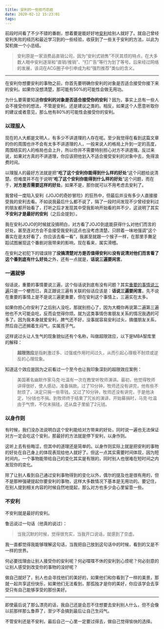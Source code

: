 ```yaml
---
title: 安利的一些技巧总结
date: 2020-02-12 15:23:01
tags:
---
```


前段时间看了不少不错的番剧，想着要是能好好地[安利](https://zh.moegirl.org/安利)给别人就好了。就自己曾经安利失败的经历和最近学习到的一些经验，收获到了一些关于安利的方法，以此为契机做一个小总结。

> 安利原是一家消费品直销公司，因为“安利式销售”不厌其烦的特点，在大多数人眼中安利逐渐和“直销/推销”、“打广告”等行为划了等号。后来经过网络的发展，该词在ACG圈子中引申成为和“强烈推荐”类似的含义。

<!-- more -->

---

在安利你想要安利的事物之前，你首先要明确你安利的对象是否适合接受你接下来的安利。如果你没想清楚，那可能有50%的可能性会做无用功。

为什么要需要知道**你安利的对象是否适合接受你的安利**？因为，事实上总有一些人会不接受你的想法，不管是安利，还是建议之类的。相反，如果这个人愿意听取你的建议或者意见，那么他有80%的可能性会接受你的安利。

### 以理服人

现在的人大都是文明人，有多少不讲道理的人存在呢。至少我觉得在看到这篇文章的你的周围也许不会有太多不讲道理的人，一般来说人的格局上升到一定的高度，周围结实的人的格局也会上升，所以你并不需要特别担心对方不讲道理。反过来说，如果对方真的不讲道理，你应该把他划入不适合接受安利的对象中去，免得浪费时间。

以理服人的最好方法就是把“**吃了这个安利你能得到什么样的好处**“这个问题给说清楚。但难度并不在于说明“**吃了这个安利你能得到什么样的好处**“这个问题，而在于，**对方是否需要这样的好处**，如果不是，那你就可以不用考虑去安利了。

我曾经一度陷入安利《JOJO的奇妙冒险》的狂热中，但最后并没有多少人直接接受我的安利去看。不如说我最后什么都不说了，隔了一段时间发现不少曾经安利过的朋友都开始看了，打听之后才发现其中受我影响开始看的并不少，这说明了其实**不安利才是最好的安利**（之后会提到）。

我在安利JOJO的时候就没搞明白，对方看了JOJO到底能获得什么对他们而言的好处，甚至连对方会不会接受我安利这点也没考虑清楚。只顾着一味地强调“这个番实在是太好看了，你应该去看一看”，我甚至就跟一个猴子一样，在那里手舞足蹈试图展现这个番剧对我带来的影响，现在看来，属实滑稽。

在安利之初犯下的错误除了**没搞清楚对方是否值得安利**和**没有说清对他们而言看了这个番到底有什么好处**之外，还有一点就是，**话说三遍要闲言**。

### 一遍就够

俗话说，重要的事情要说三遍，这个俗话说到底有没有问题？其实[重要的事情说三遍](https://zh.moegirl.org/因为很重要所以说了两遍)只是一个梗而已，真正跟说三遍有关联的俗话应该是：**话说三遍要闲言**。先不说在重要的事情上是不是说三遍更重要，但在安利这个事情上，三遍实在太多。

如果你担心你安利了之后别人没吃，那就别担心了，因为大概你再说第二遍第三遍他也不大可能会吃，反而会觉得你烦。就为这类事情伤害朋友关系的情况我遇的可多了。因为我本身就爱安利，脾气还不好，没事就容易安利过头，搞僵朋友关系，然后自己还搁着生闷气，实属孩子气。

这样说过头让人生气的现象貌似还有个名称，叫做超限效应，以下是MBA智库里的解释：

> **超限效应**是指剌激过多、过强或作用时间过久，从而引起心理极不耐烦或逆反的心理现象。

知道这个效应是因为之前看过一个至今也让我印象深刻的超限效应案例：

> 美国著名幽默作家马克·吐温有一次在教堂听牧师演讲。最初，他觉得牧师讲得很好，使人感动，准备捐款。过了10分钟，牧师还没有讲完，他有些不耐烦了，决定只捐一些零钱。又过了10分钟，牧师还没有讲完，于是他决定，1分钱也不捐。到牧师终于结束了冗长的演讲，开始募捐时，马克·吐温由于气愤，不仅未捐钱，还从盘子里偷了2元钱。

### 以身作则

有时候，我们没办法说明白这个安利能给对方带来的好处，同时说一遍也无法保证对方一定会吃这个安利，那最好的方法就是停下安利，以身作则。

这听上去有些晦涩，但其中的道理还是简单的。以身作则实际上就是把安利的事物的好处在自己身上的体现表现给他人就好了。但这一点其实需要时间体现，因为短时间内，一个事物能带给自己的变化其实是有限的，同时别人也很难在短时间之内发现你的变化。

除了让别人看到自己通过安利事物得到的变化以外，偶尔的提及也是很有用的，但不是那种强硬提起你要安利的事物，这样大多数情况下基本是无用功的。要记住，在别人提到相关内容的时候自然地提起，那么对方也多少会心里留意一些。

### 不安利

不安利就是最好的安利。

鲁迅说过一句话（他真的说过）：

> 当我沉默的时候，觉得很充实，当我开口说话，就感到了空虚。

我一直都觉得我能够理解这句话，当我把自己放到这句话中的时候，看到的又是不一样的世界。

何必要找理由让别人接受你的安利呢？何必喋喋不休的安利到心烦呢？何必刻意的让别人感受到改变你的事物的没好呢？

做自己就好了，别人也会寻找他们的美好的，如果他们和你看到了一样的美景，那就一起共享这份快乐，如果他们无法看到，那孤独才是你的美好，你应该学会去享受只有自己能够享受的那份美好。

---

即使最后说了那么漂亮的话，我自己还是会忍不住想要去安利别人什么，但不会像以前那样那么鲁莽了，至少不会搞到最后让自己生闷气。

不管安利还是不安利，最后自己一心里一定要过得去，做自己觉得愉快的选择。
